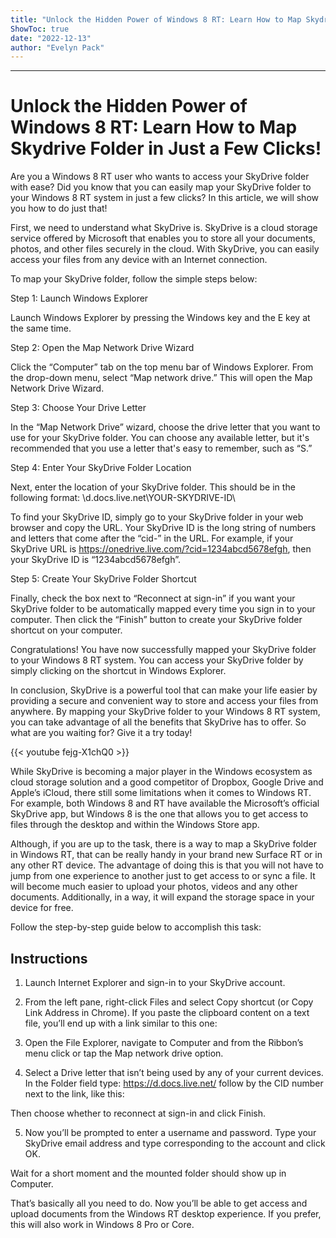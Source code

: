 ```yaml
---
title: "Unlock the Hidden Power of Windows 8 RT: Learn How to Map Skydrive Folder in Just a Few Clicks!"
ShowToc: true 
date: "2022-12-13"
author: "Evelyn Pack"
---
```

*****
# Unlock the Hidden Power of Windows 8 RT: Learn How to Map Skydrive Folder in Just a Few Clicks!

Are you a Windows 8 RT user who wants to access your SkyDrive folder with ease? Did you know that you can easily map your SkyDrive folder to your Windows 8 RT system in just a few clicks? In this article, we will show you how to do just that!

First, we need to understand what SkyDrive is. SkyDrive is a cloud storage service offered by Microsoft that enables you to store all your documents, photos, and other files securely in the cloud. With SkyDrive, you can easily access your files from any device with an Internet connection.

To map your SkyDrive folder, follow the simple steps below:

Step 1: Launch Windows Explorer

Launch Windows Explorer by pressing the Windows key and the E key at the same time.

Step 2: Open the Map Network Drive Wizard

Click the “Computer” tab on the top menu bar of Windows Explorer. From the drop-down menu, select “Map network drive.” This will open the Map Network Drive Wizard.

Step 3: Choose Your Drive Letter

In the “Map Network Drive” wizard, choose the drive letter that you want to use for your SkyDrive folder. You can choose any available letter, but it's recommended that you use a letter that's easy to remember, such as “S.”

Step 4: Enter Your SkyDrive Folder Location

Next, enter the location of your SkyDrive folder. This should be in the following format: \\d.docs.live.net\YOUR-SKYDRIVE-ID\

To find your SkyDrive ID, simply go to your SkyDrive folder in your web browser and copy the URL. Your SkyDrive ID is the long string of numbers and letters that come after the “cid-” in the URL. For example, if your SkyDrive URL is https://onedrive.live.com/?cid=1234abcd5678efgh, then your SkyDrive ID is “1234abcd5678efgh”.

Step 5: Create Your SkyDrive Folder Shortcut

Finally, check the box next to “Reconnect at sign-in” if you want your SkyDrive folder to be automatically mapped every time you sign in to your computer. Then click the “Finish” button to create your SkyDrive folder shortcut on your computer.

Congratulations! You have now successfully mapped your SkyDrive folder to your Windows 8 RT system. You can access your SkyDrive folder by simply clicking on the shortcut in Windows Explorer.

In conclusion, SkyDrive is a powerful tool that can make your life easier by providing a secure and convenient way to store and access your files from anywhere. By mapping your SkyDrive folder to your Windows 8 RT system, you can take advantage of all the benefits that SkyDrive has to offer. So what are you waiting for? Give it a try today!

{{< youtube fejg-X1chQ0 >}} 



While SkyDrive is becoming a major player in the Windows ecosystem as cloud storage solution and a good competitor of Dropbox, Google Drive and Apple’s iCloud, there still some limitations when it comes to Windows RT. For example, both Windows 8 and RT have available the Microsoft’s official SkyDrive app, but Windows 8 is the one that allows you to get access to files through the desktop and within the Windows Store app.
 
Although, if you are up to the task, there is a way to map a SkyDrive folder in Windows RT, that can be really handy in your brand new Surface RT or in any other RT device. The advantage of doing this is that you will not have to jump from one experience to another just to get access to or sync a file. It will become much easier to upload your photos, videos and any other documents. Additionally, in a way, it will expand the storage space in your device for free.  
 
Follow the step-by-step guide below to accomplish this task:
 
## Instructions
 
1. Launch Internet Explorer and sign-in to your SkyDrive account.
 
2. From the left pane, right-click Files and select Copy shortcut (or Copy Link Address in Chrome). If you paste the clipboard content on a text file, you’ll end up with a link similar to this one:
 

 
3. Open the File Explorer, navigate to Computer and from the Ribbon’s menu click or tap the Map network drive option.
 
4. Select a Drive letter that isn’t being used by any of your current devices. In the Folder field type: https://d.docs.live.net/ follow by the CID number next to the link, like this: 
 
Then choose whether to reconnect at sign-in and click Finish.
 
5. Now you’ll be prompted to enter a username and password. Type your SkyDrive email address and type corresponding to the account and click OK.
 
Wait for a short moment and the mounted folder should show up in Computer.
 
That’s basically all you need to do. Now you’ll be able to get access and upload documents from the Windows RT desktop experience. If you prefer, this will also work in Windows 8 Pro or Core.




